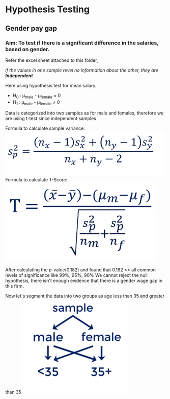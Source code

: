 # Hypothesis Testing

## Gender pay gap

### Aim: To test if there is a significant difference in the salaries, based on gender.

Refer the excel sheet attached to this folder,

<i>if the values in one sample revel no information about the other, they are **Independent**</i>

Here using hypothesis test for mean salary.
-   H<sub>0</sub> : &micro;<sub>male</sub> - &micro;<sub>female</sub> = 0
-   H<sub>1</sub> : &micro;<sub>male</sub> - &micro;<sub>female</sub> &ne; 0

Data is categorized into two samples as for male and females, therefore we are using t-test since independent samples

Formula to calculate sample variance:
<br>
<img src="./Images/sample_variance.png" />
<br>
Formula to calculate T-Score:
<br>
<img src="./Images/T_Score.png" />
<br>

After calculating the p-value(0.182) and found that 0.182 >> all common levels of significance like 99%, 95%, 90%
We cannot reject the null hypothesis, there isn't enough evidence that there is a gender wage gap in this firm.

Now let's segment the data into two groups as age less than 35 and greater than 35
<img src="./Images/segment_by_age.png" />
